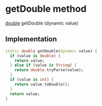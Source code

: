 


# getDouble method








[double](https://api.flutter.dev/flutter/dart-core/double-class.html) getDouble
(dynamic value)








## Implementation

```dart
static double getDouble(dynamic value) {
  if (value is double) {
    return value;
  } else if (value is String) {
    return double.tryParse(value);
  }
  if (value is int) {
    return value.toDouble();
  }
  return value;
}
```







